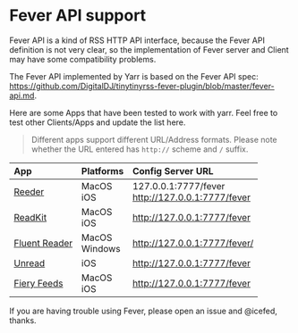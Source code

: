 # Fever API support

Fever API is a kind of RSS HTTP API interface, because the Fever API definition is not very clear, so the implementation of Fever server and Client may have some compatibility problems.

The Fever API implemented by Yarr is based on the Fever API spec: https://github.com/DigitalDJ/tinytinyrss-fever-plugin/blob/master/fever-api.md.

Here are some Apps that have been tested to work with yarr.  Feel free to test other Clients/Apps and update the list here.

>  Different apps support different URL/Address formats.  Please note whether the URL entered has `http://` scheme and `/` suffix.

| App                                                                       | Platforms        | Config Server URL                                   |
|:------------------------------------------------------------------------- | ---------------- |:--------------------------------------------------- |
| [Reeder](https://reederapp.com/)                                          | MacOS<br>iOS     | 127.0.0.1:7777/fever<br>http://127.0.0.1:7777/fever |
| [ReadKit](https://readkit.app/)                                           | MacOS<br>iOS     | http://127.0.0.1:7777/fever                         |
| [Fluent Reader](https://github.com/yang991178/fluent-reader)              | MacOS<br>Windows | http://127.0.0.1:7777/fever/                        |
| [Unread](https://apps.apple.com/us/app/unread-an-rss-reader/id1363637349) | iOS              | http://127.0.0.1:7777/fever                         |
| [Fiery Feeds](https://voidstern.net/fiery-feeds)                          | MacOS<br>iOS     | http://127.0.0.1:7777/fever                         |

If you are having trouble using Fever, please open an issue and @icefed, thanks.
